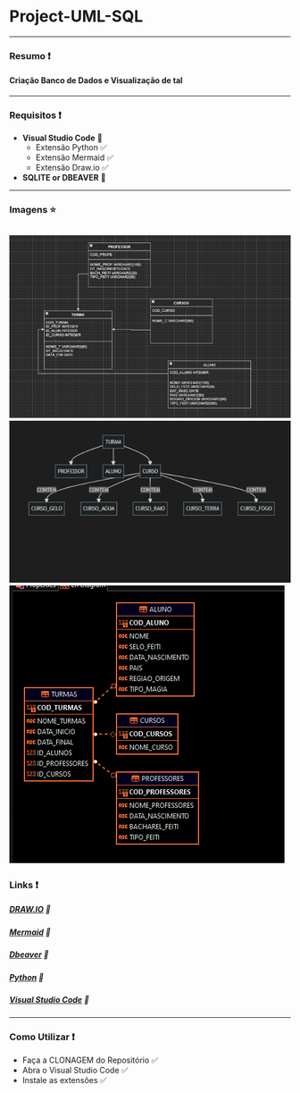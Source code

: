 # Project-UML-SQL
---
### **Resumo** :heavy_exclamation_mark:

 #### Criação Banco de Dados e Visualização de tal 
---
### Requisitos :heavy_exclamation_mark:

* **Visual Studio Code** :red_circle:
  * Extensão Python :white_check_mark:
  * Extensão Mermaid :white_check_mark:
  * Extensão Draw.io :white_check_mark:
 * **SQLITE or DBEAVER** :red_circle:
 ---
 ### **Imagens** :star:
 
![drawio](https://github.com/RobsonGomes1/Project-UML-SQL/blob/main/IMG/sqlite/drawio.png)
![md grafico](https://github.com/RobsonGomes1/Project-UML-SQL/blob/main/IMG/sqlite/md%20grafico.png)
![relacionamentos](https://github.com/RobsonGomes1/Project-UML-SQL/blob/main/IMG/sqlite/relacionamentos.png)
-----
### **Links** :heavy_exclamation_mark:

##### [DRAW.IO](https://drawio-app.com/)  :large_blue_circle:
##### [Mermaid](https://mermaid-js.github.io/mermaid/#/) :large_blue_circle:
##### [Dbeaver](https://mermaid-js.github.io/mermaid/#/) :large_blue_circle:
##### [Python](https://www.python.org/) :large_blue_circle:
##### [Visual Studio Code](https://code.visualstudio.com/) :large_blue_circle:
----
### **Como Utilizar** :heavy_exclamation_mark:

* Faça a CLONAGEM do Repositório  :white_check_mark:
* Abra o Visual Studio Code :white_check_mark:
* Instale as extensões  :white_check_mark:
